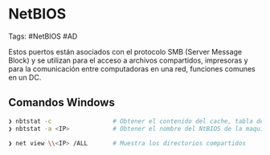 # NetBIOS

Tags: #NetBIOS #AD 

Estos puertos están asociados con el protocolo SMB (Server Message Block) y se utilizan para el acceso a archivos compartidos, impresoras y para la comunicación entre computadoras en una red, funciones comunes en un DC.
## Comandos Windows

```bash 
❯ nbtstat -c                 # Obtener el contenido del cache, tabla de nombres del NetBIOS, IPs
❯ nbtstat -a <IP>            # Obtener el nombre del NtBIOS de la maquina remota    
```

```bash 
❯ net view \\<IP> /ALL       # Muestra los directorios compartidos 
```